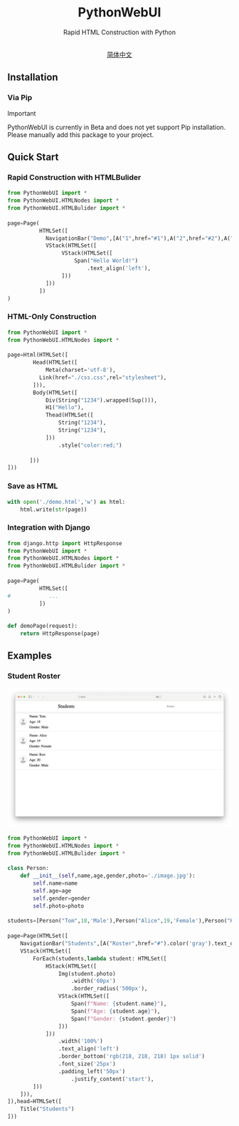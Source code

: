 <div align='center'>
  <h1>PythonWebUI</h1>
  <p>Rapid HTML Construction with Python</p>
  <br/>
  <a href='./cn_zh.md'>简体中文</a>
</div>



## Installation



### Via Pip

> [!IMPORTANT]
>
> PythonWebUI is currently in Beta and does not yet support Pip installation. Please manually add this package to your project.



## Quick Start



### Rapid Construction with HTMLBulider

```Python
from PythonWebUI import *
from PythonWebUI.HTMLNodes import *
from PythonWebUI.HTMLBulider import *

page=Page(
          HTMLSet([
            NavigationBar("Demo",[A("1",href="#1"),A("2",href="#2"),A("1",href="#3")]),
            VStack(HTMLSet([
                 VStack(HTMLSet([
                     Span("Hello World!")
                         .text_align('left'),
                 ]))
            ]))
          ])
)
```



### HTML-Only Construction

```Python
from PythonWebUI import *
from PythonWebUI.HTMLNodes import *

page=Html(HTMLSet([
        Head(HTMLSet([
        	Meta(charset='utf-8'),
          Link(href="./css.css",rel="stylesheet"),
        ])),
        Body(HTMLSet([
            Div(String("1234").wrapped(Sup())),
            H1("Hello"),
            Thead(HTMLSet([
                String("1234"),
                String("1234"),
            ]))
                .style("color:red;")

       ]))
]))
```



### Save as HTML

```Python
with open('./demo.html','w') as html:
    html.write(str(page))
```



### Integration with Django

```Python
from django.http import HttpResponse
from PythonWebUI import *
from PythonWebUI.HTMLNodes import *
from PythonWebUI.HTMLBulider import *

page=Page(
          HTMLSet([
#            ...
          ])
)

def demoPage(request):
    return HttpResponse(page)
```



## Examples

### Student Roster

![Demo](./imgs/demo1.png)

```Python
from PythonWebUI import *
from PythonWebUI.HTMLNodes import *
from PythonWebUI.HTMLBulider import *

class Person:
    def __init__(self,name,age,gender,photo='./image.jpg'):
        self.name=name
        self.age=age
        self.gender=gender
        self.photo=photo

students=[Person("Tom",18,'Male'),Person("Alice",19,'Female'),Person("Ken",20,'Male')]

page=Page(HTMLSet([
    NavigationBar("Students",[A("Roster",href="#").color('gray').text_decoration('none')]),
    VStack(HTMLSet([
        ForEach(students,lambda student: HTMLSet([
            HStack(HTMLSet([
                Img(student.photo)
                    .width('60px')
                    .border_radius('500px'),
                VStack(HTMLSet([
                    Span(f"Name: {student.name}"),
                    Span(f"Age: {student.age}"),
                    Span(f"Gender: {student.gender}")
                ]))      
            ]))
                .width('100%')
                .text_align('left')
                .border_bottom('rgb(218, 218, 218) 1px solid')
                .font_size('25px')
                .padding_left('50px')
          			.justify_content('start'),
        ]))
    ])), 
]),head=HTMLSet([
    Title("Students")
]))
```
